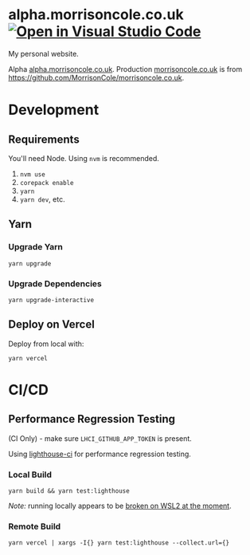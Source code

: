 # alpha.morrisoncole.co.uk [![Open in Visual Studio Code](https://img.shields.io/badge/open%20in-vscode.dev-blue)](https://open.vscode.dev/MorrisonCole/alpha.morrisoncole.co.uk)

My personal website.

Alpha [alpha.morrisoncole.co.uk](https://alpha.morrisoncole.co.uk). Production
[morrisoncole.co.uk](https://morrisoncole.co.uk) is from
https://github.com/MorrisonCole/morrisoncole.co.uk.

# Development

## Requirements

You'll need Node. Using `nvm` is recommended.

1. `nvm use`
2. `corepack enable`
3. `yarn`
4. `yarn dev`, etc.

## Yarn

### Upgrade Yarn

`yarn upgrade`

### Upgrade Dependencies

`yarn upgrade-interactive`

## Deploy on Vercel

Deploy from local with:

```
yarn vercel
```

# CI/CD

## Performance Regression Testing

(CI Only) - make sure `LHCI_GITHUB_APP_TOKEN` is present.

Using [lighthouse-ci](https://github.com/GoogleChrome/lighthouse-ci) for
performance regression testing.

### Local Build

```
yarn build && yarn test:lighthouse
```

_Note:_ running locally appears to be
[broken on WSL2 at the moment](https://github.com/GoogleChrome/chrome-launcher/issues/195).

### Remote Build

```
yarn vercel | xargs -I{} yarn test:lighthouse --collect.url={}
```
